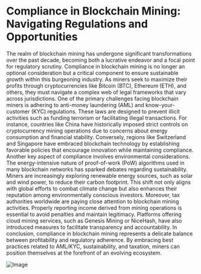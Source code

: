 # Compliance in Blockchain Mining: Navigating Regulations and Opportunities
The realm of blockchain mining has undergone significant transformations over the past decade, becoming both a lucrative endeavor and a focal point for regulatory scrutiny. Compliance in blockchain mining is no longer an optional consideration but a critical component to ensure sustainable growth within this burgeoning industry. As miners seek to maximize their profits through cryptocurrencies like Bitcoin (BTC), Ethereum (ETH), and others, they must navigate a complex web of legal frameworks that vary across jurisdictions.
One of the primary challenges facing blockchain miners is adhering to anti-money laundering (AML) and know-your-customer (KYC) regulations. These laws are designed to prevent illicit activities such as funding terrorism or facilitating illegal transactions. For instance, countries like China have historically imposed strict controls on cryptocurrency mining operations due to concerns about energy consumption and financial stability. Conversely, regions like Switzerland and Singapore have embraced blockchain technology by establishing favorable policies that encourage innovation while maintaining compliance.
Another key aspect of compliance involves environmental considerations. The energy-intensive nature of proof-of-work (PoW) algorithms used in many blockchain networks has sparked debates regarding sustainability. Miners are increasingly exploring renewable energy sources, such as solar and wind power, to reduce their carbon footprint. This shift not only aligns with global efforts to combat climate change but also enhances their reputation among environmentally conscious investors.
Moreover, tax authorities worldwide are paying close attention to blockchain mining activities. Properly reporting income derived from mining operations is essential to avoid penalties and maintain legitimacy. Platforms offering cloud mining services, such as Genesis Mining or NiceHash, have also introduced measures to facilitate transparency and accountability.
In conclusion, compliance in blockchain mining represents a delicate balance between profitability and regulatory adherence. By embracing best practices related to AML/KYC, sustainability, and taxation, miners can position themselves at the forefront of an evolving ecosystem.


![Image](https://github.com/user-attachments/assets/4a25d116-2220-4385-b08e-f287af8fcbc4)